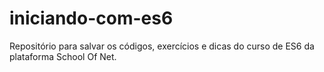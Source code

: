 # iniciando-com-es6
Repositório para salvar os códigos, exercícios e dicas do curso de ES6 da plataforma School Of Net.
